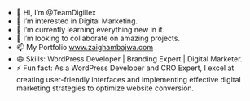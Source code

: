 - 👋 Hi, I’m @TeamDigillex
- 👀 I’m interested in Digital Marketing.
- 🌱 I’m currently learning everything new in it.
- 💞️ I’m looking to collaborate on amazing projects.
- 📫 My Portfolio www.zaighambajwa.com
- 😄 Skills: WordPress Developer | Branding Expert | Digital Marketer.
- ⚡ Fun fact: As a WordPress Developer and CRO Expert, I excel at creating user-friendly interfaces and implementing effective digital marketing strategies to optimize website conversion.
  
